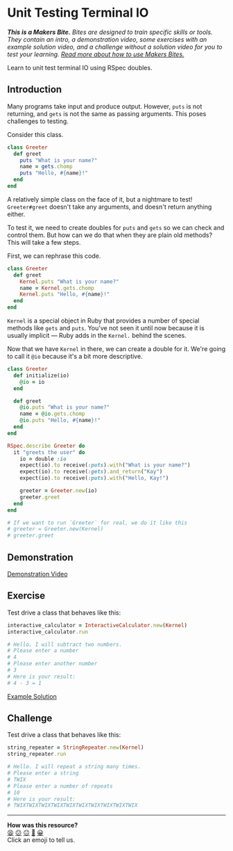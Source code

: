 # Unit Testing Terminal IO

_**This is a Makers Bite.** Bites are designed to train specific skills or
tools. They contain an intro, a demonstration video, some exercises with an
example solution video, and a challenge without a solution video for you to test
your learning. [Read more about how to use Makers
Bites.](https://github.com/makersacademy/course/blob/main/labels/bites.md)_

Learn to unit test terminal IO using RSpec doubles.

## Introduction

Many programs take input and produce output. However, `puts` is not returning,
and `gets` is not the same as passing arguments. This poses challenges to
testing.

Consider this class.

```ruby
class Greeter
  def greet
    puts "What is your name?"
    name = gets.chomp
    puts "Hello, #{name}!"
  end
end
```

A relatively simple class on the face of it, but a nightmare to test!
`Greeter#greet` doesn't take any arguments, and doesn't return anything either.

To test it, we need to create doubles for `puts` and `gets` so we can check and
control them. But how can we do that when they are plain old methods? This will
take a few steps.

First, we can rephrase this code.

```ruby
class Greeter
  def greet
    Kernel.puts "What is your name?"
    name = Kernel.gets.chomp
    Kernel.puts "Hello, #{name}!"
  end
end
```

`Kernel` is a special object in Ruby that provides a number of special methods
like `gets` and `puts`. You've not seen it until now because it is usually
implicit — Ruby adds in the `Kernel.` behind the scenes.

Now that we have `Kernel` in there, we can create a double for it. We're going
to call it `@io` because it's a bit more descriptive.

```ruby
class Greeter
  def initialize(io)
    @io = io
  end

  def greet
    @io.puts "What is your name?"
    name = @io.gets.chomp
    @io.puts "Hello, #{name}!"
  end
end

RSpec.describe Greeter do
  it "greets the user" do
    io = double :io
    expect(io).to receive(:puts).with("What is your name?")
    expect(io).to receive(:gets).and_return("Kay")
    expect(io).to receive(:puts).with("Hello, Kay!")

    greeter = Greeter.new(io)
    greeter.greet
  end
end

# If we want to run `Greeter` for real, we do it like this
# greeter = Greeter.new(Kernel)
# greeter.greet
```

## Demonstration

[Demonstration Video](https://www.youtube.com/watch?v=znbct4MAp9A&t=6168s)

## Exercise

Test drive a class that behaves like this:

```ruby
interactive_calculator = InteractiveCalculator.new(Kernel)
interactive_calculator.run

# Hello. I will subtract two numbers.
# Please enter a number
# 4
# Please enter another number
# 3
# Here is your result:
# 4 - 3 = 1
```

[Example Solution](https://www.youtube.com/watch?v=znbct4MAp9A&t=7015s)

## Challenge

Test drive a class that behaves like this:

```ruby
string_repeater = StringRepeater.new(Kernel)
string_repeater.run

# Hello. I will repeat a string many times.
# Please enter a string
# TWIX
# Please enter a number of repeats
# 10
# Here is your result:
# TWIXTWIXTWIXTWIXTWIXTWIXTWIXTWIXTWIXTWIX
```


<!-- BEGIN GENERATED SECTION DO NOT EDIT -->

---

**How was this resource?**  
[😫](https://airtable.com/shrUJ3t7KLMqVRFKR?prefill_Repository=makersacademy%2Fgolden-square&prefill_File=mocking_bites%2F05_unit_testing_terminal_io_bite.md&prefill_Sentiment=😫) [😕](https://airtable.com/shrUJ3t7KLMqVRFKR?prefill_Repository=makersacademy%2Fgolden-square&prefill_File=mocking_bites%2F05_unit_testing_terminal_io_bite.md&prefill_Sentiment=😕) [😐](https://airtable.com/shrUJ3t7KLMqVRFKR?prefill_Repository=makersacademy%2Fgolden-square&prefill_File=mocking_bites%2F05_unit_testing_terminal_io_bite.md&prefill_Sentiment=😐) [🙂](https://airtable.com/shrUJ3t7KLMqVRFKR?prefill_Repository=makersacademy%2Fgolden-square&prefill_File=mocking_bites%2F05_unit_testing_terminal_io_bite.md&prefill_Sentiment=🙂) [😀](https://airtable.com/shrUJ3t7KLMqVRFKR?prefill_Repository=makersacademy%2Fgolden-square&prefill_File=mocking_bites%2F05_unit_testing_terminal_io_bite.md&prefill_Sentiment=😀)  
Click an emoji to tell us.

<!-- END GENERATED SECTION DO NOT EDIT -->
